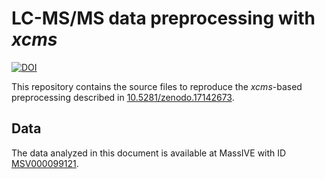 # LC-MS/MS data preprocessing with *xcms*

[![DOI](https://zenodo.org/badge/DOI/10.5281/zenodo.17142674.svg)](https://doi.org/10.5281/zenodo.17142674)

This repository contains the source files to reproduce the *xcms*-based
preprocessing described in
[10.5281/zenodo.17142673](https://doi.org/10.5281/zenodo.17142673).

## Data

The data analyzed in this document is available at MassIVE with ID
[MSV000099121](https://doi.org/doi:10.25345/C5X63BJ5T).
